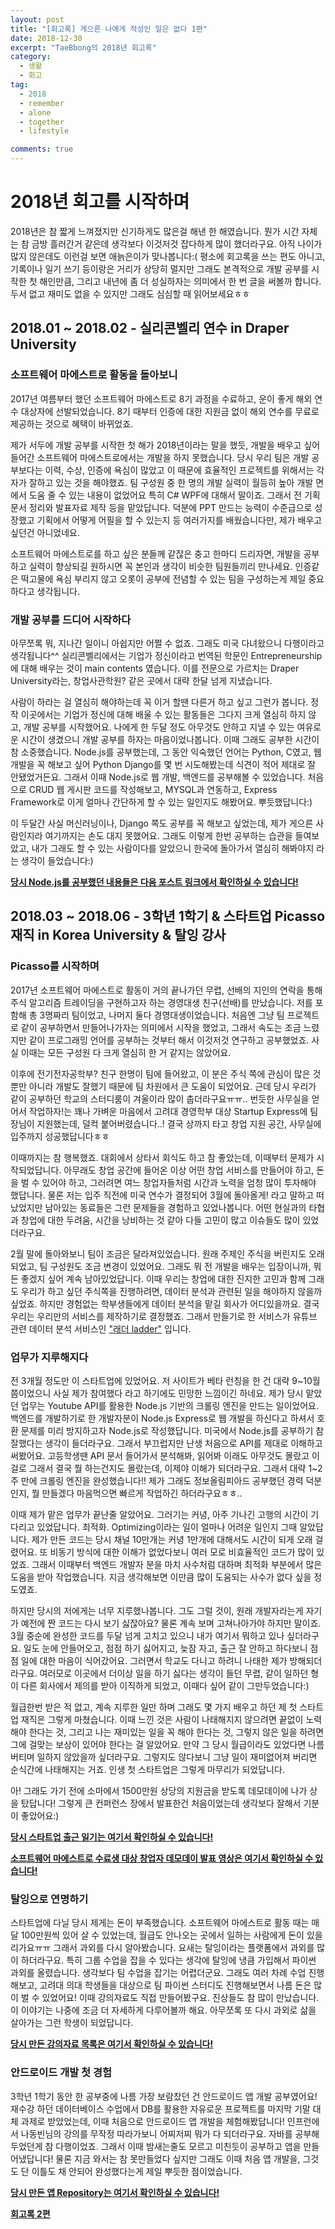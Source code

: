 ```yaml
---
layout: post
title: "[회고록] 게으른 나에게 적성인 일은 없다 1편"
date: 2018-12-30
excerpt: "TaeBbong의 2018년 회고록"
category:
  - 생활
  - 회고
tag:
  - 2018
  - remember
  - alone
  - together
  - lifestyle

comments: true
---
```


# 2018년 회고를 시작하며

2018년은 참 짧게 느껴졌지만 신기하게도 많은걸 해낸 한 해였습니다.
뭔가 시간 자체는 참 금방 흘러간거 같은데 생각보다 이것저것 잡다하게 많이 했더라구요.
아직 나이가 많지 않은데도 이런걸 보면 애늙은이가 맞나봅니다:(
평소에 회고록을 쓰는 편도 아니고, 기록이나 일기 쓰기 등이랑은 거리가 상당히 멀지만 그래도 본격적으로 개발 공부를 시작한 첫 해인만큼,
그리고 내년에 좀 더 성실하자는 의미에서 한 번 글을 써볼까 합니다.
두서 없고 재미도 없을 수 있지만 그래도 심심할 때 읽어보세요ㅎㅎ

## 2018.01 ~ 2018.02 - 실리콘벨리 연수 in Draper University

### 소프트웨어 마에스트로 활동을 돌아보니

2017년 여름부터 했던 소프트웨어 마에스트로 8기 과정을 수료하고, 운이 좋게 해외 연수 대상자에 선발되었습니다. 8기 때부터 인증에 대한 지원금 없이 해외 연수를 무료로 제공하는 것으로 혜택이 바뀌었죠.

제가 서두에 개발 공부를 시작한 첫 해가 2018년이라는 말을 했듯, 개발을 배우고 싶어 들어간 소프트웨어 마에스트로에서는 개발을 하지 못했습니다. 당시 우리 팀은 개발 공부보다는 이력, 수상, 인증에 욕심이 많았고 이 때문에 효율적인 프로젝트를 위해서는 각자가 잘하고 있는 것을 해야했죠. 팀 구성원 중 한 명의 개발 실력이 월등히 높아 개발 면에서 도움 줄 수 있는 내용이 없었어요 특히 C# WPF에 대해서 말이죠. 그래서 전 기획 문서 정리와 발표자료 제작 등을 맡았답니다. 덕분에 PPT 만드는 능력이 수준급으로 성장했고 기획에서 어떻게 어필을 할 수 있는지 등 여러가지를 배웠습니다만, 제가 배우고 싶던건 아니었네요.

소프트웨어 마에스트로를 하고 싶은 분들께 같잖은 충고 한마디 드리자면, 개발을 공부하고 실력이 향상되길 원하시면 꼭 본인과 생각이 비슷한 팀원들끼리 만나세요. 인증같은 떡고물에 욕심 부리지 않고 오롯이 공부에 전념할 수 있는 팀을 구성하는게 제일 중요하다고 생각됩니다.

### 개발 공부를 드디어 시작하다

아무쪼록 뭐, 지나간 일이니 아쉽지만 어쩔 수 없죠. 그래도 미국 다녀왔으니 다행이라고 생각됩니다^^ 실리콘벨리에서는 기업가 정신이라고 번역된 학문인 Entrepreneurship에 대해 배우는 것이 main contents 였습니다. 이를 전문으로 가르치는 Draper University라는, 창업사관학원? 같은 곳에서 대략 한달 넘게 지냈습니다.

사람이 하라는 걸 열심히 해야하는데 꼭 이거 할땐 다른거 하고 싶고 그런가 봅니다. 정작 이곳에서는 기업가 정신에 대해 배울 수 있는 활동들은 그다지 크게 열심히 하지 않고, 개발 공부를 시작했어요. 나에게 한 두달 정도 아무것도 안하고 지낼 수 있는 여유로운 시간이 생겼으니 개발 공부를 하자는 마음이었나봅니다. 이때 그래도 공부한 시간이 참 소중했습니다. Node.js를 공부했는데, 그 동안 익숙했던 언어는 Python, C였고, 웹 개발을 꼭 해보고 싶어 Python Django를 몇 번 시도해봤는데 식견이 적어 제대로 잘 안됐었거든요. 그래서 이때 Node.js로 웹 개발, 백엔드를 공부해볼 수 있었습니다. 처음으로 CRUD 웹 게시판 코드를 작성해보고, MYSQL과 연동하고, Express Framework로 이게 얼마나 간단하게 할 수 있는 일인지도 해봤어요. 뿌듯했답니다:)

이 두달간 사실 머신러닝이나, Django 쪽도 공부를 꼭 해보고 싶었는데, 제가 게으른 사람인지라 여기까지는 손도 대지 못했어요. 그래도 이렇게 한번 공부하는 습관을 들여보았고, 내가 그래도 할 수 있는 사람이다를 알았으니 한국에 돌아가서 열심히 해봐야지 라는 생각이 들었습니다:)

[**당시 Node.js를 공부했던 내용들은 다음 포스트 링크에서 확인하실 수 있습니다!**](https://taebbong.github.io/node.js-project)

## 2018.03 ~ 2018.06 - 3학년 1학기 & 스타트업 Picasso 재직 in Korea University & 탈잉 강사

### Picasso를 시작하며

2017년 소프트웨어 마에스트로 활동이 거의 끝나가던 무렵, 선배의 지인의 연락을 통해 주식 알고리즘 트레이딩을 구현하고자 하는 경영대생 친구(선배)를 만났습니다. 저를 포함해 총 3명짜리 팀이었고, 나머지 둘다 경영대생이었습니다. 처음엔 그냥 팀 프로젝트로 같이 공부하면서 만들어나가자는 의미에서 시작을 했었고, 그래서 속도는 조금 느렸지만 같이 프로그래밍 언어를 공부하는 것부터 해서 이것저것 연구하고 공부했었죠. 사실 이때는 모든 구성원 다 크게 열심히 한 거 같지는 않았어요.

이후에 전기전자공학부? 친구 한명이 팀에 들어왔고, 이 분은 주식 쪽에 관심이 많은 것 뿐만 아니라 개발도 잘했기 때문에 팀 차원에서 큰 도움이 되었어요. 근데 당시 우리가 같이 공부하던 학교의 스터디룸이 겨울이라 많이 춥더라구요ㅠㅠ.. 번듯한 사무실을 얻어서 작업하자!는 꽤나 가벼운 마음에서 고려대 경영학부 대상 Startup Express에 팀장님이 지원했는데, 덜컥 붙어버렸습니다..! 결국 상까지 타고 창업 지원 공간, 사무실에 입주까지 성공했답니다ㅎㅎ

이때까지는 참 행복했죠. 대회에서 상타서 회식도 하고 참 좋았는데, 이때부터 문제가 시작되었답니다. 아무래도 창업 공간에 들어온 이상 어떤 창업 서비스를 만들어야 하고, 돈을 벌 수 있어야 하고, 그러려면 여느 창업자들처럼 시간과 노력을 엄청 많이 투자해야 했답니다. 물론 저는 입주 직전에 미국 연수가 결정되어 3월에 돌아올게! 라고 말하고 떠났었지만 남아있는 동료들은 그런 문제들을 경험하고 있었나봅니다. 어떤 현실과의 타협과 창업에 대한 두려움, 시간을 낭비하는 것 같아 다들 고민이 많고 이슈들도 많이 있었더라구요.

2월 말에 돌아와보니 팀이 조금은 달라져있었습니다. 원래 주제인 주식을 버린지도 오래 되었고, 팀 구성원도 조금 변경이 있었어요. 그래도 뭐 전 개발을 배우는 입장이니까, 뭐든 좋겠지 싶어 계속 남아있었답니다. 이때 우리는 창업에 대한 진지한 고민과 함께 그래도 우리가 하고 싶던 주식쪽을 진행하려면, 데이터 분석과 관련된 일을 해야하지 않을까 싶었죠. 하지만 경험없는 학부생들에게 데이터 분석을 맡길 회사가 어디있을까요. 결국 우리는 우리만의 서비스를 제작하기로 결정했죠. 그래서 만들기로 한 서비스가 유튜브 관련 데이터 분석 서비스인 ["래더 ladder"](https://ladder.kr) 입니다.

### 업무가 지루해지다

전 3개월 정도만 이 스타트업에 있었어요. 저 사이트가 베타 런칭을 한 건 대략 9~10월 쯤이었으니 사실 제가 참여했다 라고 하기에도 민망한 느낌이긴 하네요. 제가 당시 맡았던 업무는 Youtube API를 활용한 Node.js 기반의 크롤링 엔진을 만드는 일이었어요. 백엔드를 개발하기로 한 개발자분이 Node.js Express로 웹 개발을 하신다고 하셔서 호환 문제를 미리 방지하고자 Node.js로 작성했답니다. 미국에서 Node.js를 공부하기 참 잘했다는 생각이 들더라구요. 그래서 부끄럽지만 난생 처음으로 API를 제대로 이해하고 써봤어요. 고등학생땐 API 문서 들어가서 분석해봐, 읽어봐 이래도 아무것도 몰랐고 이걸로 그래서 결국 뭘 하는건지도 몰랐는데, 이제야 이해가 되더라구요. 그래서 대략 1~2주 만에 크롤링 엔진을 완성했습니다!! 제가 그래도 정보올림피아드 공부했던 경력 덕분인지, 뭘 만들겠다 마음먹으면 빠르게 작업하긴 하더라구요ㅎㅎ..

이때 제가 맡은 업무가 끝난줄 알았어요. 그러기는 커녕, 아주 기나긴 고행의 시간이 기다리고 있었답니다. 최적화. Optimizing이라는 일이 얼마나 어려운 일인지 그때 알았답니다. 제가 만든 코드는 당시 채널 10만개는 커녕 1만개에 대해서도 시간이 되게 오래 걸렸어요. 또 비동기 방식에 대한 이해가 없었다보니 여러 모로 비효율적인 코드가 많이 있었죠. 그래서 이때부터 백엔드 개발자 분을 마치 사수처럼 대하며 최적화 부분에서 많은 도움을 받아 작업했습니다. 지금 생각해보면 이만큼 많이 도움되는 사수가 없다 싶을 정도였죠.

하지만 당시의 저에게는 너무 지루했나봅니다. 그도 그럴 것이, 원래 개발자라는게 자기가 예전에 짠 코드는 다시 보기 싫잖아요? 물론 계속 보며 고쳐나아가야 하지만 말이죠. 3월 중순에 완성한 코드를 두달 넘게 고치고 있으니 내가 여기서 뭐하고 있나 싶더라구요. 일도 눈에 안들어오고, 점점 하기 싫어지고, 늦잠 자고, 출근 잘 안하고 하다보니 점점 일에 대한 마음이 식어갔어요. 그러면서 학교도 다니고 하려니 나태한 제가 방해되더라구요. 여러모로 이곳에서 더이상 일을 하기 싫다는 생각이 들던 무렵, 같이 일하던 형이 다른 회사에서 제의를 받아 이직하게 되었고, 이때다 싶어 같이 그만두었습니다:)

월급한번 받은 적 없고, 계속 지루한 일만 하며 그래도 몇 가지 배우고 하던 제 첫 스타트업 재직은 그렇게 마쳤습니다. 이때 느낀 것은 사람이 나태해지지 않으려면 끝없이 노력해야 한다는 것, 그리고 나는 재미있는 일을 꼭 해야 한다는 것, 그렇지 않은 일을 하려면 그에 걸맞는 보상이 있어야 한다는 걸 알았어요. 만약 그 당시 월급이라도 있었다면 나름 버티며 일하지 않았을까 싶더라구요. 그렇지도 않다보니 그냥 일이 재미없어져 버리면 순식간에 나태해지는 거죠. 인생 첫 스타트업은 그렇게 마무리가 되었답니다.

아! 그래도 가기 전에 소마에서 1500만원 상당의 지원금을 받도록 데모데이에 나가 상을 탔답니다! 그렇게 큰 컨퍼런스 장에서 발표한건 처음이었는데 생각보다 잘해서 기분이 좋았어요:)

[**당시 스타트업 출근 일기는 여기서 확인하실 수 있습니다!**](https://taebbong.github.io/picasso-diary-post)

[**소프트웨어 마에스트로 수료생 대상 창업자 데모데이 발표 영상은 여기서 확인하실 수 있습니다!**](https://www.facebook.com/plugins/video.php?href=https%3A%2F%2Fwww.facebook.com%2F100015531971779%2Fvideos%2F332990950561968%2F&show_text=0&width=560)

### 탈잉으로 연명하기

스타트업에 다닐 당시 제게는 돈이 부족했습니다. 소프트웨어 마에스트로 활동 때는 매달 100만원씩 있어 살 수 있었는데, 월급도 안나오는 곳에서 일하는 사람에게 돈이 있을리가요ㅠㅠ 그래서 과외를 다시 알아봤습니다. 요새는 탈잉이라는 플랫폼에서 과외를 많이 하더라구요. 특히 그룹 수업을 잡을 수 있다는 생각에 탈잉에 냉큼 가입해서 파이썬 과외를 올렸습니다. 생각보다 팀 수업을 잡기는 어렵더군요. 그래도 여러 차례 수업 진행해보고, 고려대 의대 학생들을 대상으로 팀 파이썬 스터디도 진행해보면서 나름 돈은 많이 벌 수 있었어요! 이때 강의자료도 직접 만들어봤구요. 진상들도 참 많이 만났습니다. 이 이야기는 나중에 조금 더 자세하게 다루어볼까 해요. 아무쪼록 또 다시 과외로 삶을 살아가는 그런 학생이 되었답니다.

[**당시 만든 강의자료 목록은 여기서 확인하실 수 있습니다!**](https://taebbong.github.io/bbongpython-project)

### 안드로이드 개발 첫 경험

3학년 1학기 동안 한 공부중에 나름 가장 보람찼던 건 안드로이드 앱 개발 공부였어요! 재수강 하던 데이터베이스 수업에서 DB를 활용한 자유로운 프로젝트를 마지막 기말 대체 과제로 받았었는데, 이때 처음으로 안드로이드 앱 개발을 체험해봤답니다! 인프런에서 나동빈님의 강의를 무작정 따라가보니 어찌저찌 뭐가 다 되더라구요. 자바를 공부해두었던게 참 다행이었죠. 그래서 이때 밤새는줄도 모르고 미친듯이 공부하고 앱을 만들어냈답니다! 물론 지금 와서는 참 못만들었다 싶지만 그래도 이때 처음 앱 개발을, 그것도 단 이틀도 채 안되어 완성했다는게 제일 뿌듯한 점이었습니다.

[**당시 만든 앱 Repository는 여기서 확인하실 수 있습니다!**](https://github.com/TaeBbong/billiard)

[**회고록 2편**](https://taebbong.github.io/remember2018-2)
